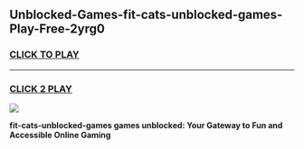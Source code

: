 
## Unblocked-Games-fit-cats-unblocked-games-Play-Free-2yrg0
<h3>
<a href="https://premium76.site?title=fit-cats-unblocked-games&ref=18A1">CLICK TO PLAY</a></h3>
<hr>

<h3>
<a href="https://premium76.site?title=fit-cats-unblocked-games&ref=18A1">CLICK 2 PLAY</a>
  
</h3>

<a href="https://premium76.site?title=fit-cats-unblocked-games&ref=18A1"><img src="https://clearcache.store/games.png"></a>


**fit-cats-unblocked-games games unblocked: Your Gateway to Fun and Accessible Online Gaming**
